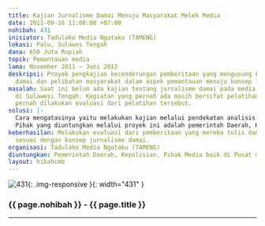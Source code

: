 ```yaml
---
title: Kajian Jurnalisme Damai Menuju Masyarakat Melek Media
date: 2011-09-16 11:08:00 +07:00
nohibah: 431
inisiator: Tadulako Media Ngataku (TAMENG)
lokasi: Palu, Sulawes Tengah
dana: 650 Juta Rupiah
topik: Pemantauan media
lama: November 2011 – Juni 2012
deskripsi: Proyek pengkajian kecenderungan pemberitaan yang mengusung konsep jurnalisme
  damai dan pelibatan masyarakat dalam aspek pemantauan menuju konsep literasi media.
masalah: Saat ini belum ada kajian tentang jurnalisme damai pada media yang terdapat
  di Sulawesi Tengah. Kegiatan yang pernah ada masih bersifat pelatihan dan belum
  pernah dilakukan evaluasi dari pelatihan tersebut.
solusi: |-
  Cara mengatasinya yaitu melakukan kajian melalui pendekatan analisis isi, wacana, dan framing. Kemudian, melakukan wawancara kepada narasumber yang berkompeten di bidangnya. Hasilnya akan dipublikasikan.
  Pihak yang diuntungkan melalui proyek ini adalah pemerintah Daerah, Kepolisian, Pihak Media baik di Pusat maupun di Kota Palu dan Sulawesi Tengah.
keberhasilan: Melakukan evaluasi dari pemberitaan yang mereka tulis dan kemudian mengarahkan
  sesuai dengan konsep jurnalisme damai.
organisasi: Tadulako Media Ngataku (TAMENG)
diuntungkan: Pemerintah Daerah, Kepolisian, Pihak Media baik di Pusat maupun di Kota Palu dan Sulawesi Tengah.
layout: hibahcmb
---
```


![431](/static/img/hibahcmb/431.png){: .img-responsive }{: width="431" }

### {{ page.nohibah }} - {{ page.title }}

---
